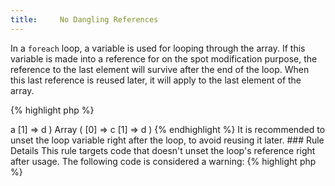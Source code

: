 ```yaml
---
title:     No Dangling References
---
```


In a `foreach` loop, a variable is used for looping through the array. If this variable is made into a reference for on the spot modification purpose, the reference to the last element will survive after the end of the loop. When this last reference is reused later, it will apply to the last element of the array. 

{% highlight php %}
<?php
$array = array('a', 'b');
$array2 = array('c', 'd');

foreach ($array as &$a);
foreach ($array2 as $a);

print_r($array);
print_r($array2);

{% endhighlight %}


In this example, `$array[1]` finally get assigned with the value `'d'`, which is the last value in the second loop. Any assignation to `$a` would affect `$array` too.

{% highlight php %}
Array
(
    [0] => a
    [1] => d
)
Array
(
    [0] => c
    [1] => d
)
{% endhighlight %}


It is recommended to unset the loop variable right after the loop, to avoid reusing it later.


### Rule Details

This rule targets code that doesn't unset the loop's reference right after usage. 

The following code is considered a warning:

{% highlight php %}
<?php
foreach (array(1, 2, 3, 4) as &$value) {
    $value = $value * 2;
}
$other_value *= 2;
unset($value); // don't wait too long to remove $value

{% endhighlight %}{: .warning }


The following pattern is considered legit:

{% highlight php %}
<?php
foreach (array(1, 2, 3, 4) as &$value) {
    $value = $value * 2;
}
unset($value);

{% endhighlight %}{: .good }



### Further Reading

* [`foreach`](http://php.net/control-structures.foreach)


#### Related rules

* [No Incompatible References]
* [No Reassigned References]
* [No References On Objects]
* [No Useless Reference Arguments]
* [Use Reference To Alter In Foreach]


[No Incompatible References]: {{ "/php-manual/no-incompatible-reference/" | prepend: site.clearphp.url }}
[No Reassigned References]: {{ "/php-manual/no-reassign-references/" | prepend: site.clearphp.url }}
[No References On Objects]: {{ "/good-practices/no-references-on-objects/" | prepend: site.clearphp.url }}
[No Useless Reference Arguments]: {{ "/good-practices/no-useless-argument-reference/" | prepend: site.clearphp.url }}
[Use Reference To Alter In Foreach]: {{ "/performance/use-reference-to-alter-in-foreach/" | prepend: site.clearphp.url }}